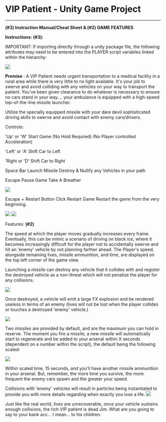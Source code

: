 # VIP Patient - Unity Game Project
_________________________________
**(#3) Instruction Manual/Cheat Sheet &amp; (#2) GAME FEATURES**

**Instructions: (#3):**

IMPORTANT: If importing directly through a unity package file, the following attributes may need to be entered into the PLAYER script variables linked within the hierarchy:

![](RackMultipart20211210-4-15bp84f_html_53848839fa96d5d0.png)

**Premise** : A VIP Patient needs urgent transportation to a medical facility in a rural area while there is very little to no light available. It&#39;s your job to swerve and avoid colliding with any vehicles on your way to transport the patient. You&#39;ve been given clearance to do whatever is necessary to ensure no cars stand in your way…. your ambulance is equipped with a high-speed top-of-the-line missile launcher.

Utilize the specially equipped missile with your dare devil sophisticated driving skills to swerve and avoid contact with enemy cars/drivers.

Controls:

&#39;Up&#39; or &#39;W&#39; Start Game (No Hold Required) (No Player controlled Acceleration)

&#39;Left&#39; or &#39;A&#39; Shift Car to Left

&#39;Right or &#39;D&#39; Shift Car to Right

Space Bar Launch Missile Destroy &amp; Nullify any Vehicles in your path

Escape Pause Game Take A Breather

![](RackMultipart20211210-4-15bp84f_html_e8d791d69c3ccf7e.png)

Escape + Restart Button Click Restart Game Restart the game from the very beginning.

![](RackMultipart20211210-4-15bp84f_html_8111f43e9f8e4c27.png) ![](RackMultipart20211210-4-15bp84f_html_bb9c558bc691f46c.png)

Features: **(#2)**

The speed at which the player moves gradually increases every frame. Eventually, this can be mimic a scenario of driving on black ice, where it becomes increasingly difficult for the player not to accidentally swerve and hit an &#39;enemy&#39; vehicle by not planning farther ahead. The Player&#39;s speed, alongside remaining lives, missile ammunition, and time, are displayed on the top left corner of the game view.

Launching a missile can destroy any vehicle that it collides with and register the destroyed vehicle as a non-threat which will not penalize the player for any collisions.

![](RackMultipart20211210-4-15bp84f_html_8f74a82c166945b3.png)

Once destroyed, a vehicle will emit a large FX explosion and be rendered useless in terms of an enemy (lives will not be lost when the player collides or touches a destroyed &#39;enemy&#39; vehicle.)

![](RackMultipart20211210-4-15bp84f_html_43ab7c7054ddf6f8.png)

Two missiles are provided by default, and are the maximum you can hold in reserve. The moment you fire a missile, a new missile will automatically start to regenerate and be added to your arsenal within X seconds (dependent on a number within the script), the default being the following scaled:

![](RackMultipart20211210-4-15bp84f_html_b6000c9c522ecdf3.png)

Within scaled time, 15 seconds, and you&#39;ll have another missile ammunition in your arsenal. But, remember, the more time you survive, the more frequent the enemy cars spawn and the greater your speed.

Collisions with &#39;enemy&#39; vehicles will result in particles being instantiated to provide you with more details regarding when exactly you lose a life. ![](RackMultipart20211210-4-15bp84f_html_67200fb724f2a04f.png)

Just like the real world, lives are unrecoverable, once your vehicle sustains enough collisions, the rich VIP patient is dead Jim. What are you going to say to your bank acc… I mean… to his children.
